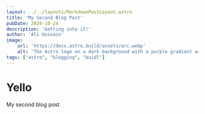 ```yaml
---
layout: ../../layouts/MarkdownPostLayout.astro
title: 'My Second Blog Post'
pubDate: 2024-10-24
description: 'Getting into it!'
author: 'Ali Hussain'
image:
    url: 'https://docs.astro.build/assets/arc.webp'
    alt: 'The Astro logo on a dark background with a purple gradient arc.'
tags: ["astro", "blogging", "buidl"]
---
```


# Yello
My second blog post
